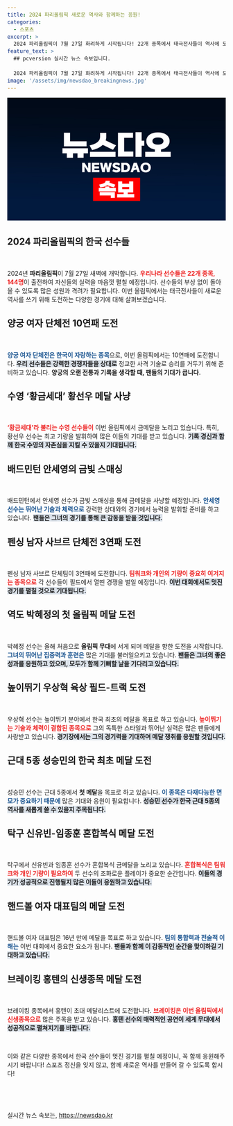 ```yaml
---
title: 2024 파리올림픽 새로운 역사와 함께하는 응원!
categories:
  - 스포츠
excerpt: >
  2024 파리올림픽이 7월 27일 화려하게 시작됩니다! 22개 종목에서 태극전사들이 역사에 도전하며 메달을 향한 열정을 쏟습니다. 당신의 응원이 필요합니다!
feature_text: >
  ## pcversion 실시간 뉴스 속보입니다.

  2024 파리올림픽이 7월 27일 화려하게 시작됩니다! 22개 종목에서 태극전사들이 역사에 도전하며 메달을 향한 열정을 쏟습니다. 당신의 응원이 필요합니다!
image: '/assets/img/newsdao_breakingnews.jpg'
---
```


<p><img src="/assets/img/newsdao_breakingnews.jpg" alt="pcversion 속보" /></p>

<h2 data-ke-size="size26">2024 파리올림픽의 한국 선수들</h2>

<p data-ke-size="size16">&nbsp;</p>

<p>2024년 <b>파리올림픽</b>이 7월 27일 새벽에 개막합니다. <b><span style="color: #ee2323;">우리나라 선수들은 22개 종목, 144명</span></b>이 출전하여 자신들의 실력을 마음껏 펼칠 예정입니다. 선수들의 부상 없이 돌아올 수 있도록 많은 성원과 격려가 필요합니다. 이번 올림픽에서는 태극전사들이 새로운 역사를 쓰기 위해 도전하는 다양한 경기에 대해 살펴보겠습니다.</p>

<h2 data-ke-size="size26">양궁 여자 단체전 10연패 도전</h2>

<p data-ke-size="size16">&nbsp;</p>

<p><b><span style="color: #1a5490;">양궁 여자 단체전은 한국이 자랑하는 종목</span></b>으로, 이번 올림픽에서는 10연패에 도전합니다. <b><span style="background-color: #21538527;">우리 선수들은 강력한 경쟁자들을 상대로</span></b> 정교한 사격 기술로 승리를 거두기 위해 준비하고 있습니다. <b>양궁의 오랜 전통과 기록을 생각할 때, 팬들의 기대가 큽니다.</b></p>

<h2 data-ke-size="size26">수영 ‘황금세대’ 황선우 메달 사냥</h2>

<p data-ke-size="size16">&nbsp;</p>

<p><b><span style="color: #ee2323;">‘황금세대’라 불리는 수영 선수들이</span></b> 이번 올림픽에서 금메달을 노리고 있습니다. 특히, 황선우 선수는 최고 기량을 발휘하여 많은 이들의 기대를 받고 있습니다. <b><span style="background-color: #21538527;">기록 경신과 함께 한국 수영의 자존심을 지킬 수 있을지 기대됩니다.</span></b></p>

<h2 data-ke-size="size26">배드민턴 안세영의 금빛 스매싱</h2>

<p data-ke-size="size16">&nbsp;</p>

<p>배드민턴에서 안세영 선수가 금빛 스매싱을 통해 금메달을 사냥할 예정입니다. <b><span style="color: #1a5490;">안세영 선수는 뛰어난 기술과 체력으로</span></b> 강력한 상대와의 경기에서 능력을 발휘할 준비를 하고 있습니다. <b><span style="background-color: #21538527;">팬들은 그녀의 경기를 통해 큰 감동을 받을 것입니다.</span></b></p>

<h2 data-ke-size="size26">펜싱 남자 사브르 단체전 3연패 도전</h2>

<p data-ke-size="size16">&nbsp;</p>

<p>펜싱 남자 사브르 단체팀이 3연패에 도전합니다. <b><span style="color: #ee2323;">팀워크와 개인의 기량이 중요히 여겨지는 종목으로</span></b> 각 선수들이 필드에서 열띤 경쟁을 벌일 예정입니다. <b><span style="background-color: #21538527;">이번 대회에서도 멋진 경기를 펼칠 것으로 기대됩니다.</span></b></p>

<h2 data-ke-size="size26">역도 박혜정의 첫 올림픽 메달 도전</h2>

<p data-ke-size="size16">&nbsp;</p>

<p>박혜정 선수는 올해 처음으로 <b>올림픽 무대</b>에 서게 되며 메달을 향한 도전을 시작합니다. <b><span style="color: #1a5490;">그녀의 뛰어난 집중력과 훈련은</span></b> 많은 기대를 불러일으키고 있습니다. <b><span style="background-color: #21538527;">팬들은 그녀의 좋은 성과를 응원하고 있으며, 모두가 함께 기뻐할 날을 기다리고 있습니다.</span></b></p>

<h2 data-ke-size="size26">높이뛰기 우상혁 육상 필드-트랙 도전</h2>

<p data-ke-size="size16">&nbsp;</p>

<p>우상혁 선수는 높이뛰기 분야에서 한국 최초의 메달을 목표로 하고 있습니다. <b><span style="color: #ee2323;">높이뛰기는 기술과 체력이 결합된 종목으로</span></b> 그의 독특한 스타일과 뛰어난 실력은 많은 팬들에게 사랑받고 있습니다. <b><span style="background-color: #21538527;">경기장에서는 그의 경기력을 기대하며 메달 쟁취를 응원할 것입니다.</span></b></p>

<h2 data-ke-size="size26">근대 5종 성승민의 한국 최초 메달 도전</h2>

<p data-ke-size="size16">&nbsp;</p>

<p>성승민 선수는 근대 5종에서 <b>첫 메달</b>을 목표로 하고 있습니다. <b><span style="color: #1a5490;">이 종목은 다재다능한 면모가 중요하기 때문에</span></b> 많은 기대와 응원이 필요합니다. <b><span style="background-color: #21538527;">성승민 선수가 한국 근대 5종의 역사를 새롭게 쓸 수 있을지 주목됩니다.</span></b></p>

<h2 data-ke-size="size26">탁구 신유빈-임종훈 혼합복식 메달 도전</h2>

<p data-ke-size="size16">&nbsp;</p>

<p>탁구에서 신유빈과 임종훈 선수가 혼합복식 금메달을 노리고 있습니다. <b><span style="color: #ee2323;">혼합복식은 팀워크와 개인 기량이 필요하여</span></b> 두 선수의 조화로운 플레이가 중요한 순간입니다. <b><span style="background-color: #21538527;">이들의 경기가 성공적으로 진행될지 많은 이들이 응원하고 있습니다.</span></b></p>

<h2 data-ke-size="size26">핸드볼 여자 대표팀의 메달 도전</h2>

<p data-ke-size="size16">&nbsp;</p>

<p>핸드볼 여자 대표팀은 16년 만에 메달을 목표로 하고 있습니다. <b><span style="color: #1a5490;">팀의 통합력과 전술적 이해는</span></b> 이번 대회에서 중요한 요소가 됩니다. <b><span style="background-color: #21538527;">팬들과 함께 이 감동적인 순간을 맞이하길 기대하고 있습니다.</span></b></p>

<h2 data-ke-size="size26">브레이킹 홍텐의 신생종목 메달 도전</h2>

<p data-ke-size="size16">&nbsp;</p>

<p>브레이킹 종목에서 홍텐이 초대 메달리스트에 도전합니다. <b><span style="color: #ee2323;">브레이킹은 이번 올림픽에서 신생종목으로</span></b> 많은 주목을 받고 있습니다. <b><span style="background-color: #21538527;">홍텐 선수의 매력적인 공연이 세계 무대에서 성공적으로 펼쳐지기를 바랍니다.</span></b></p>

<p data-ke-size="size16">&nbsp;</p>

<p>이와 같은 다양한 종목에서 한국 선수들이 멋진 경기를 펼칠 예정이니, 꼭 함께 응원해주시기 바랍니다! 스포츠 정신을 잊지 않고, 함께 새로운 역사를 만들어 갈 수 있도록 합시다! </p>

<p data-ke-size="size16">&nbsp;</p>

<p data-ke-size="size16">&nbsp;</p>
실시간 뉴스 속보는, <a href="https://newsdao.kr" rel="dofollow">https://newsdao.kr</a>


